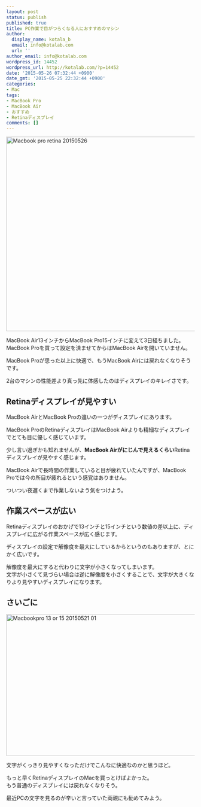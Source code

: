 ```yaml
---
layout: post
status: publish
published: true
title: PC作業で目がつらくなる人におすすめのマシン
author:
  display_name: kotala_b
  email: info@kotalab.com
  url: ''
author_email: info@kotalab.com
wordpress_id: 14452
wordpress_url: http://kotalab.com/?p=14452
date: '2015-05-26 07:32:44 +0900'
date_gmt: '2015-05-25 22:32:44 +0900'
categories:
- Mac
tags:
- MacBook Pro
- MacBook Air
- おすすめ
- Retinaディスプレイ
comments: []
---
```

<p><img src="http://kotalab.com/wp-content/uploads/2015/05/macbook-pro-retina_20150526.jpg" alt="Macbook pro retina 20150526" width="780" height ="520" class="aligncenter size-large" /></p>
<p>MacBook Air13インチからMacBook Pro15インチに変えて3日経ちました。<br />
MacBook Proを買って設定を済ませてからはMacBook Airを開いていません。</p>
<p>MacBook Proが思った以上に快適で、もうMacBook Airには戻れなくなりそうです。</p>
<p>2台のマシンの性能差より真っ先に体感したのはディスプレイのキレイさです。</p>
<p><!--more--></p>
<h2>Retinaディスプレイが見やすい</h2>
<p>MacBook AirとMacBook Proの違いの一つがディスプレイにあります。</p>
<p>MacBook ProのRetinaディスプレイはMacBook Airよりも精細なディスプレイでとても目に優しく感じています。</p>
<p>少し言い過ぎかも知れませんが、<strong>MacBook Airがにじんで見えるくらい</strong>Retinaディスプレイが見やすく感じます。</p>
<p>MacBook Airで長時間の作業していると目が疲れていたんですが、MacBook Proでは今の所目が疲れるという感覚はありません。</p>
<p>ついつい夜遅くまで作業しないよう気をつけよう。</p>
<h2>作業スペースが広い</h2>
<p>Retinaディスプレイのおかげで13インチと15インチという数値の差以上に、ディスプレイに広がる作業スペースが広く感じます。</p>
<p>ディスプレイの設定で解像度を最大にしているからというのもありますが、とにかく広いです。</p>
<p>解像度を最大にすると代わりに文字が小さくなってしまいます。<br />
文字が小さくて見づらい場合は逆に解像度を小さくすることで、文字が大きくなりより見やすいディスプレイになります。</p>
<h2>さいごに</h2>
<p><img src="http://kotalab.com/wp-content/uploads/2015/05/macbookpro-13-or-15_20150521_01.png" alt="Macbookpro 13 or 15 20150521 01" width="629" height ="379" class="aligncenter size-large" /></p>
<p>文字がくっきり見やすくなっただけでこんなに快適なのかと思うほど。</p>
<p>もっと早くRetinaディスプレイのMacを買っとけばよかった。<br />
もう普通のディスプレイには戻れなくなりそう。</p>
<p>最近PCの文字を見るのが辛いと言っていた両親にも勧めてみよう。</p>
<p><script type="text/javascript" src="http://aos-creative.prf.hn/creative/camref:111l7s5/creativeref:110l1038"></script></p>
